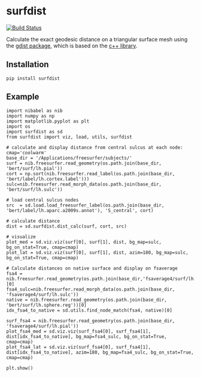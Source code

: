 surfdist
========
[![Build Status](https://travis-ci.com/NeuroanatomyAndConnectivity/surfdist.svg?branch=travis)](https://travis-ci.com/NeuroanatomyAndConnectivity/surfdist)

Calculate the exact geodesic distance on a triangular surface mesh using the [gdist package](https://pypi.python.org/pypi/gdist/), which is based on the [c++ library](https://code.google.com/p/geodesic/).

Installation
------------

    pip install surfdist

Example
-------

    import nibabel as nib
    import numpy as np
    import matplotlib.pyplot as plt
    import os
    import surfdist as sd
    from surfdist import viz, load, utils, surfdist

    # calculate and display distance from central sulcus at each node:
    cmap='coolwarm'
    base_dir = '/Applications/freesurfer/subjects/'
    surf = nib.freesurfer.read_geometry(os.path.join(base_dir, 'bert/surf/lh.pial'))
    cort = np.sort(nib.freesurfer.read_label(os.path.join(base_dir, 'bert/label/lh.cortex.label')))
    sulc=nib.freesurfer.read_morph_data(os.path.join(base_dir, 'bert/surf/lh.sulc'))

    # load central sulcus nodes
    src  = sd.load.load_freesurfer_label(os.path.join(base_dir, 'bert/label/lh.aparc.a2009s.annot'), 'S_central', cort)

    # calculate distance
    dist = sd.surfdist.dist_calc(surf, cort, src)

    # visualize
    plot_med = sd.viz.viz(surf[0], surf[1], dist, bg_map=sulc, bg_on_stat=True, cmap=cmap)
    plot_lat = sd.viz.viz(surf[0], surf[1], dist, azim=180, bg_map=sulc, bg_on_stat=True, cmap=cmap)

    # Calculate distances on native surface and display on fsaverage
    fsa4 = nib.freesurfer.read_geometry(os.path.join(base_dir,'fsaverage4/surf/lh.sphere.reg'))[0]
    fsa4_sulc=nib.freesurfer.read_morph_data(os.path.join(base_dir, 'fsaverage4/surf/lh.sulc'))
    native = nib.freesurfer.read_geometry(os.path.join(base_dir, 'bert/surf/lh.sphere.reg'))[0]
    idx_fsa4_to_native = sd.utils.find_node_match(fsa4, native)[0]

    surf_fsa4 = nib.freesurfer.read_geometry(os.path.join(base_dir, 'fsaverage4/surf/lh.pial'))
    plot_fsa4_med = sd.viz.viz(surf_fsa4[0], surf_fsa4[1], dist[idx_fsa4_to_native], bg_map=fsa4_sulc, bg_on_stat=True, cmap=cmap)
    plot_fsa4_lat = sd.viz.viz(surf_fsa4[0], surf_fsa4[1], dist[idx_fsa4_to_native], azim=180, bg_map=fsa4_sulc, bg_on_stat=True, cmap=cmap)

    plt.show()

